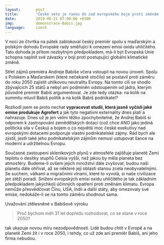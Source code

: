 ```yaml
---
layout:       post
title:        "České veto je ranou do zad evropského boje proti změnám klimatu"
date:         2019-06-21 07:00:00 +0100
img:          demonstrace-Babis.jpg
language:     czech
---
```

V noci ze čtvrtka na pátek zablokoval český premiér spolu s maďarským a polským dohodu Evropské rady směřující k omezení emisí oxidu uhličitého. Tato dohoda je přitom nezbytným předpokladem, má-li být Evropská Unie schopna naplnit své závazky v boji proti postupující globální klimatické změně. 

<!--more-->

Střet zájmů premiéra Andreje Babiše včera vstoupil na novou úroveň. Spolu s Polskem a Maďarskem (které nečekaně otočilo) se postavil proti záměru do roku 2050 zajistit uhlíkovou neutralitu Evropy. Na tomto cíli se shodlo zbývajících 25 států a nebyl ani podmíněn odstoupením od jádra, kterým původně premiér Babiš argumentoval. Je zde tedy otázka: na kolik na summitu mluvil Babiš politik a na kolik Babiš podnikatel? 

Rozhodl jsem se proto nechat **vypracovat studii, která jasně vyčíslí jaké emise produkuje Agrofert** a jak tyto negativní externality dnes platí a nahrazuje. Dnes už je jen velmi těžko zpochybnitelné, že Andrej Babiš si odporem k zastropování zemědělských dotací (což chce ANO jako jediná politická síla v Česku) a bojem o co největší moc české exekutivy nad evropskými dotacemi podporuje vlastní podnikatelské zájmy. Rád bych ale zjistil, jestli také jeho podnikatelským zájmům nemusí ustupovat šance na moderní a udržitelnou Evropu.

Současné zastoupení skleníkových plynů v atmosféře zajišťuje planetě Zemi teplotu o desítky stupňů Celsia vyšší, než jakou by měla planeta bez atmosféry. Budeme-li ovšem jejich množství dále zvyšovat, budou naši planetu dále ohřívat, až se některé její oblasti stanou zcela neobyvatelnými. Se suchem, válkami a migračními vlnami, které to vyvolá, si naše civilizace jen stěží poradí. Snížení evropských emisí oxidu uhličitého je tak základním předpokladem jakýchkoli účinných opatření proti změnám klimatu. Evropa nemůže přesvědčovat Čínu, USA, Indii a další státy, aby omezovaly své emise, nedokáže-li se na tomto záměru shodnout sama.

Uvažování ztělesněné v Babišově výroku

> Proč bychom měli 31 let dopředu rozhodovat, co se stane v roce 2050?

tak ukazuje novou míru nezodpovědnosti. Lidé budou chtít v Evropě a na planetě Zemi žít i v roce 2050, i tehdy, co už zde ani premiér Babiš, ani jeho firma nebudou.
